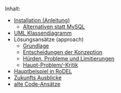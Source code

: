 Inhalt:

- [Installation (Anleitung)](Installation-(Anleitung))
  - [Alternativen statt MySQL](Alternativen-statt-MySQL)
- [UML Klassendiagramm](UML-Klassendiagramm)
- Lösungsansätze (approach)
  - [Grundlage](Grundlage)
  - [Entscheidungen der Konzeption](Entscheidungen-der-Konzeption)
  - [Hürden, Probleme und Limitierungen](Hürden,-Probleme-und-Limitierungen)
  - [Haupt-Problem/-Kritik](Haupt-Problem--Kritik)
- [Hauptbeispiel in RoDEL](Hauptbeispiel-in-RoDEL)
- [Zukunfts Ausblicke](Zukunfts-Ausblicke)
- [alte Code-Ansätze](alte-Code-Ansätze)
